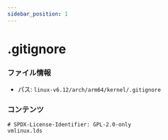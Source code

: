 ```yaml
---
sidebar_position: 1
---
```

# .gitignore

### ファイル情報

- パス: `linux-v6.12/arch/arm64/kernel/.gitignore`

### コンテンツ

```gitignore
# SPDX-License-Identifier: GPL-2.0-only
vmlinux.lds

```
